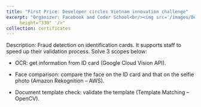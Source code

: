```yaml
---
title: "First Price: Developer circles Vietnam innovation challenge"
excerpt: "Organizer: Facebook and Coder School<br/><img src='/images/DevC.jpg width="227" 
     height="330" '/>"
collection: certificates
---
```


Description:
Fraud detection on identification cards. It supports staff to speed up their validation process. Solve 3 scopes below:

+ OCR: get information from ID card (Google Cloud Vision API).

+ Face comparison: compare the face on the ID card and that on the selfie photo (Amazon Rekognition – AWS).

+ Document template check: validate the template (Template Matching – OpenCV).



